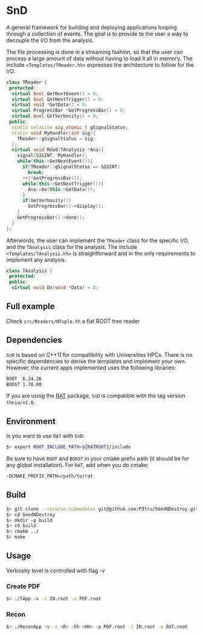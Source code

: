 # SnD

A general framework for building and deploying applications looping through a collection of events.
The goal is to provide to the user a way to decouple the I/O from the analysis. 

The file processing is done in a streaming fashion, so that the user can process a large amount of data without having to load it all in memory.
The include `<Templates/TReader.hh>` expresses the architecture to follow for the I/O:
```c++
class TReader {
 protected:
  virtual bool GetNextEvent() = 0;
  virtual bool GetNextTrigger() = 0;
  virtual void *GetData() = 0;
  virtual ProgressBar *GetProgressBar() = 0;
  virtual bool GetVerbosity() = 0;
 public:
  static volatile sig_atomic_t gSignalStatus;
  static void MyHandler(int sig){
	TReader::gSignalStatus = sig;
  };
  virtual void Read(TAnalysis *Ana){
	signal(SIGINT, MyHandler);
	while(this->GetNextEvent()){
	  if(TReader::gSignalStatus == SIGINT)
		break;
	  ++(*GetProgressBar());
	  while(this->GetNextTrigger()){
		Ana->Do(this->GetData());
	  }
	  if(GetVerbosity())
		GetProgressBar()->display();
	}
	GetProgressBar()->done();
  }
};
```
Afterwords, the user can implement the `TReader` class for the specific I/O, and the `TAnalysis` class for the analysis.
The include `<Templates/TAnalysis.hh>` is straightforward and in the only requirements to implement any analysis.
```c++
class TAnalysis {
 protected:
 public:
  virtual void Do(void *Data) = 0;
```

## Full example

Check `src/Readers/NTuple.hh` a flat ROOT tree reader

## Dependencies

`SnD` is based on C++11 for compatibility with Universities HPCs.
There is no specific dependencies to derive the templates and implement your own. 
However, the current apps implemented uses the following libraries:
```bash
ROOT  6.24.26
BOOST 1.70.00
```
If you are using the [RAT]() package, `SnD` is compatible with the tag version `theia/v1.0`.

## Environment
Is you want to use `RAT` with `SnD`:
```bash
$> export ROOT_INCLUDE_PATH=${RATROOT}/include
```
Be sure to have `ROOT` and `BOOST` in your cmake prefix path (it should be for any global installation).
For `RAT`, add when you do cmake:
```bash
-DCMAKE_PREFIX_PATH=/path/to/rat
```

## Build
```bash
$> git clone --recurse-submodules git@github.com:P3tru/SeedNDestroy.git
$> cd SeedNDestroy
$> mkdir -p build
$> cd build
$> cmake ../
$> make
```

## Usage
Verbosity level is controlled with flag -v

### Create PDF
```bash
$> ./TApp -v -i IN.root -o PDF.root
```

### Recon
```bash
$> ./ReconApp -v -r <R> -hh <HH> -p PDF.root -i IN.root -o OUT.root
```